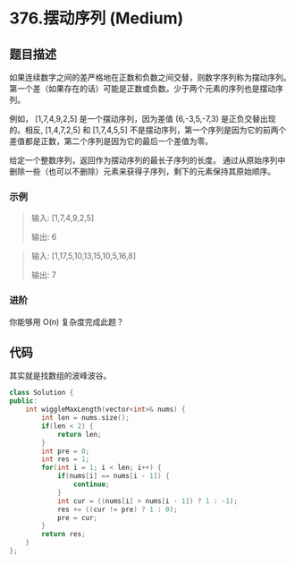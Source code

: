 # 376.摆动序列 (Medium)

## 题目描述

如果连续数字之间的差严格地在正数和负数之间交替，则数字序列称为摆动序列。第一个差（如果存在的话）可能是正数或负数。少于两个元素的序列也是摆动序列。

例如， [1,7,4,9,2,5] 是一个摆动序列，因为差值 (6,-3,5,-7,3) 是正负交替出现的。相反, [1,4,7,2,5] 和 [1,7,4,5,5] 不是摆动序列，第一个序列是因为它的前两个差值都是正数，第二个序列是因为它的最后一个差值为零。

给定一个整数序列，返回作为摆动序列的最长子序列的长度。 通过从原始序列中删除一些（也可以不删除）元素来获得子序列，剩下的元素保持其原始顺序。

### 示例

> 输入: [1,7,4,9,2,5]
> 
> 输出: 6 

> 输入: [1,17,5,10,13,15,10,5,16,8]
> 
> 输出: 7

### 进阶

你能够用 O(n) 复杂度完成此题？

## 代码

其实就是找数组的波峰波谷。

```c++ tab="贪心"
class Solution {
public:
    int wiggleMaxLength(vector<int>& nums) {
        int len = nums.size();
        if(len < 2) {
            return len;
        }
        int pre = 0;
        int res = 1;
        for(int i = 1; i < len; i++) {
            if(nums[i] == nums[i - 1]) {
                continue;
            }
            int cur = ((nums[i] > nums[i - 1]) ? 1 : -1);
            res += ((cur != pre) ? 1 : 0);
            pre = cur;
        }
        return res;
    }
};
```